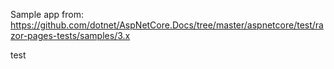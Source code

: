 Sample app from: https://github.com/dotnet/AspNetCore.Docs/tree/master/aspnetcore/test/razor-pages-tests/samples/3.x


test
